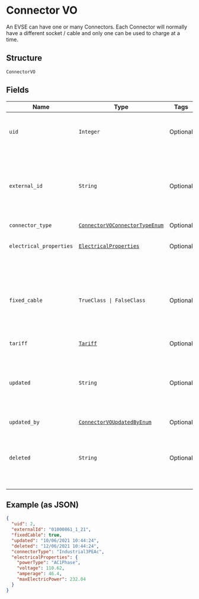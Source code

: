 
# Connector VO

An EVSE can have one or many Connectors. Each Connector will normally have a different socket / cable and only one can be used to charge at a time.

## Structure

`ConnectorVO`

## Fields

| Name | Type | Tags | Description |
|  --- | --- | --- | --- |
| `uid` | `Integer` | Optional | Internal identifier used to refer to this Connector |
| `external_id` | `String` | Optional | Identifier of the Evse as given by the Operator, unique for the containing EVSE' |
| `connector_type` | [`ConnectorVOConnectorTypeEnum`](../../doc/models/connector-vo-connector-type-enum.md) | Optional | - |
| `electrical_properties` | [`ElectricalProperties`](../../doc/models/electrical-properties.md) | Optional | Electrical Properties of the Connector |
| `fixed_cable` | `TrueClass \| FalseClass` | Optional | Indicates whether Connector has a fixed cable attached. False by default (not sent in this case) |
| `tariff` | [`Tariff`](../../doc/models/tariff.md) | Optional | - |
| `updated` | `String` | Optional | ISO8601-compliant UTC datetime of the last update of the Connector’s data |
| `updated_by` | [`ConnectorVOUpdatedByEnum`](../../doc/models/connector-vo-updated-by-enum.md) | Optional | - |
| `deleted` | `String` | Optional | optional  ISO8601-compliant UTC deletion timestamp of the connector |

## Example (as JSON)

```json
{
  "uid": 2,
  "externalId": "01000861_1_21",
  "fixedCable": true,
  "updated": "10/06/2021 10:44:24",
  "deleted": "12/06/2021 10:44:24",
  "connectorType": "Industrial3PEAc",
  "electricalProperties": {
    "powerType": "AC1Phase",
    "voltage": 110.62,
    "amperage": 46.4,
    "maxElectricPower": 232.04
  }
}
```

